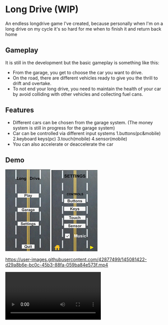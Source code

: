 # Long Drive (WIP)

An endless longdrive game I've created, 
because personally when I'm on a long drive on my cycle it's so hard for me when to finish it and return back home


## Gameplay

It is still in the development but the basic gameplay is something like this:
- From the garage, you get to choose the car you want to drive. 
- On the road, there are different vehicles ready to give you the thrill to drift and overtake. 
- To not end your long drive, you need to maintain the health of your car by avoid colliding with other vehicles and collecting fuel cans. 


## Features 

- Different cars can be chosen from the garage system. (The money system is still in progress for the garage system)
- Car can be controlled via different input systems 1.buttons(pc&mobile) 2.keyboard keys(pc) 3.touch(mobile) 4.sensor(mobile) 
- You can also accelerate or deaccelerate the car

## Demo

![Home](READMEresources/Home.png)             ![Settings](READMEresources/Settings.png)

https://user-images.githubusercontent.com/42877499/145081422-d29a8b6e-bc0c-45b3-88fa-059ba84e573f.mp4 

![Gameplay](READMEresources/LongDrive_gameplay.mp4)
